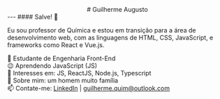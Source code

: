 <center># Guilherme Augusto</center>
---
#### Salve! 👋

Eu sou professor de Química e estou em transição para a área de desenvolvimento web, com as linguagens de HTML, CSS, JavaScript, e frameworks como React e Vue.js. 

📘 Estudante de Engenharia Front-End  
😉 Aprendendo JavaScript (JS)  
🧐 Interesses em: JS, ReactJS, Node.js, Typescript  
💬 Sobre mim: um homem muito família  
📫 Contate-me: [LinkedIn](www.linkedin.com/in/guiquimthe) | guilherme.quim@outlook.com
